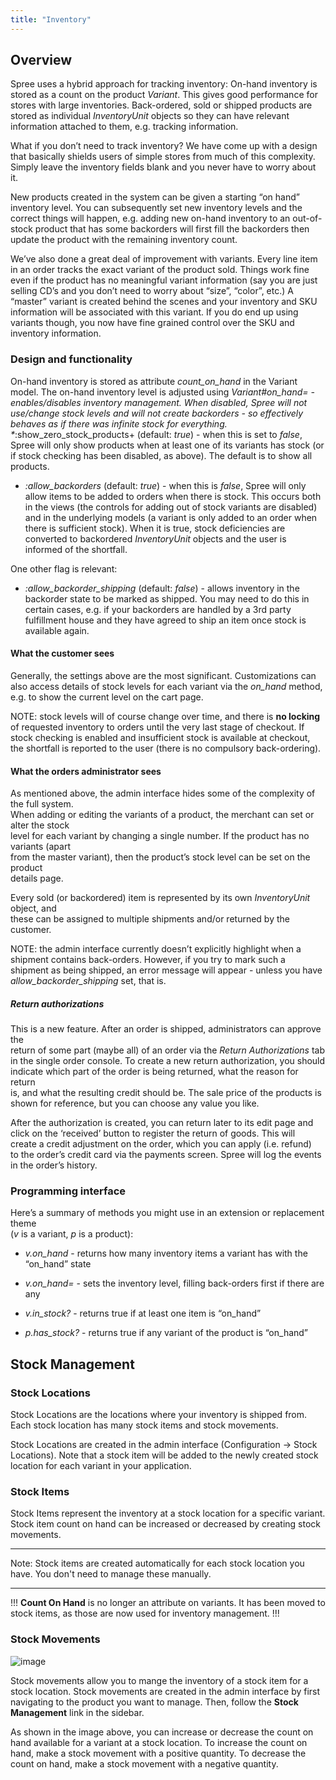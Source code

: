 ```yaml
---
title: "Inventory"
---
```


## Overview

Spree uses a hybrid approach for tracking inventory: On-hand inventory
is stored as a count on the product *Variant*. This gives good
performance for stores with large inventories. Back-ordered, sold or
shipped products are stored as individual *InventoryUnit* objects so
they can have relevant information attached to them, e.g. tracking
information.

What if you don’t need to track inventory? We have come up with a design
that basically shields users of simple stores from much of this
complexity. Simply leave the inventory fields blank and you never have
to worry about it.

New products created in the system can be given a starting “on hand”
inventory level. You can subsequently set new inventory levels and the
correct things will happen, e.g. adding new on-hand inventory to an
out-of-stock product that has some backorders will first fill the
backorders then update the product with the remaining inventory count.

We’ve also done a great deal of improvement with variants. Every line
item in an order tracks the exact variant of the product sold. Things
work fine even if the product has no meaningful variant information (say
you are just selling CD’s and you don’t need to worry about “size”,
“color”, etc.) A “master” variant is created behind the scenes and your
inventory and SKU information will be associated with this variant. If
you do end up using variants though, you now have fine grained control
over the SKU and inventory information.

### Design and functionality

On-hand inventory is stored as attribute *count\_on\_hand* in the
Variant model. The on-hand inventory level is adjusted using
*Variant\#on\_hand= - enables/disables inventory management. When
disabled, Spree will not use/change stock levels and will not create
backorders - so effectively behaves as if there was infinite stock for
everything.
\
\**:show\_zero\_stock\_products+ (default: *true*) - when this is set to
*false*, Spree will only show products when at least one of its variants
has stock (or if stock checking has been disabled, as above). The
default is to show all products.

-   *:allow\_backorders* (default: *true*) - when this is *false*, Spree
    will only allow items to be added to orders when there is stock.
    This occurs both in the views (the controls for adding out of stock
    variants are disabled) and in the underlying models (a variant is
    only added to an order when there is sufficient stock). When it is
    true, stock deficiencies are converted to backordered
    *InventoryUnit* objects and the user is informed of the shortfall.

One other flag is relevant:

-   *:allow\_backorder\_shipping* (default: *false*) - allows inventory
    in the backorder state to be marked as shipped. You may need to do
    this in certain cases, e.g. if your backorders are handled by a 3rd
    party fulfillment house and they have agreed to ship an item once
    stock is available again.

#### What the customer sees

Generally, the settings above are the most significant. Customizations
can also access details of stock levels for each variant via the
*on\_hand* method, e.g. to show the current level on the cart page.

NOTE: stock levels will of course change over time, and there is **no
locking** of requested inventory to orders until the very last stage of
checkout. If stock checking is enabled and insufficient stock is
available at checkout, the shortfall is reported to the user (there is
no compulsory back-ordering).

#### What the orders administrator sees

As mentioned above, the admin interface hides some of the complexity of
the full system. \
When adding or editing the variants of a product, the merchant can set
or alter the stock \
level for each variant by changing a single number. If the product has
no variants (apart \
from the master variant), then the product’s stock level can be set on
the product \
details page.

Every sold (or backordered) item is represented by its own
*InventoryUnit* object, and \
these can be assigned to multiple shipments and/or returned by the
customer.

NOTE: the admin interface currently doesn’t explicitly highlight when a
shipment contains back-orders. However, if you try to mark such a
shipment as being shipped, an error message will appear - unless you
have *allow\_backorder\_shipping* set, that is.

##### Return authorizations

This is a new feature. After an order is shipped, administrators can
approve the \
return of some part (maybe all) of an order via the *Return
Authorizations* tab\
in the single order console. To create a new return authorization, you
should \
indicate which part of the order is being returned, what the reason for
return\
is, and what the resulting credit should be. The sale price of the
products is \
shown for reference, but you can choose any value you like.

After the authorization is created, you can return later to its edit
page and \
click on the ‘received’ button to register the return of goods. This
will \
create a credit adjustment on the order, which you can apply (i.e.
refund) \
to the order’s credit card via the payments screen. Spree will log the
events\
in the order’s history.

### Programming interface

Here’s a summary of methods you might use in an extension or replacement
theme \
(*v* is a variant, *p* is a product):

-   *v.on\_hand* - returns how many inventory items a variant has with
    the “on\_hand” state

-   *v.on\_hand=* - sets the inventory level, filling back-orders first
    if there are any

-   *v.in\_stock?* - returns true if at least one item is “on\_hand”

-   *p.has\_stock?* - returns true if any variant of the product is
    “on\_hand”

## Stock Management

### Stock Locations

Stock Locations are the locations where your inventory is shipped from. Each stock location has many stock items and stock movements.

Stock Locations are created in the admin interface (Configuration → Stock Locations). Note that a stock item will be added to the newly created stock location for each variant in your application.

### Stock Items

Stock Items represent the inventory at a stock location for a specific variant. Stock item count on hand can be increased or decreased by creating stock movements.

***
Note: Stock items are created automatically for each stock location you have. You don't need to manage these manually.
***

!!!
**Count On Hand** is no longer an attribute on variants. It has been moved to stock items, as those are now used for inventory management.
!!!

### Stock Movements

![image](http://i.minus.com/iboTuJLZLrINnM.png)

Stock movements allow you to mange the inventory of a stock item for a stock location. Stock movements are created in the admin interface by first navigating to the product you want to manage. Then, follow the **Stock Management** link in the sidebar.

As shown in the image above, you can increase or decrease the count on hand available for a variant at a stock location. To increase the count on hand, make a stock movement with a positive quantity. To decrease the count on hand, make a stock movement with a negative quantity.
